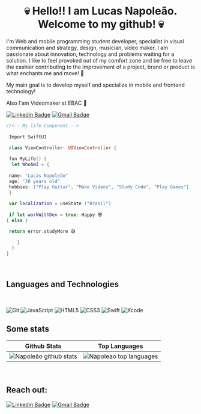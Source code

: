 <h1 align="center"> 💀 Hello!! I am Lucas Napoleão. Welcome to my github! 💀 </h1>

<p align="Left">
I'm Web and mobile programming student
developer, specialist in visual communication and
strategy, design, musician, video maker.
I am passionate about innovation, technology and
problems waiting for a solution.
I like to feel provoked out of my
comfort zone and be free to leave the
cashier contributing to the improvement of a project,
brand or product is what enchants me and
move! 🚀 
</p>
<p align="Left"> 
 My main goal is to develop myself and specialize in mobile and frontend technology!
</p>
<p align="Left"> 
 Also I'am Videomaker at EBAC 🎥
</p>

<div align="Left">
 
[![Linkedin Badge](https://img.shields.io/badge/-LucasNapoleao-blue?style=flat-square&logo=Linkedin&logoColor=white&link=https://www.linkedin.com/in/lucas-napoleao/)](https://www.linkedin.com/in/lucas-napoleão-6a321ab5)
[![Gmail Badge](https://img.shields.io/badge/luknapoleao@gmail.com-c14438?style=flat-square&logo=Gmail&logoColor=white&link=mailto:luknapoleao@gmail.com)](mailto:luknapoleao@gmail.com)
 
 ```swift
//<-- My life Component --> 
  
  Import SwiftUI
 
  class ViewController: UIViewController {
  
  fun MyLife() {
   let WhoAmI = {
  
  name: "Lucas Napoleão"
  age: "30 years old"
  hobbies: ["Play Guitar", "Make Videos", "Study Code", "Play Games"]
  }
  
  var localization = useState ("Brasil")
  
  if let workWithDev = true: Happy 😎 
 { else } 
 
  return error.studyMore 😅
  
     }
   }
 }
 

```  
</div>

<br/>

## Languages and Technologies
 <br/>

![Git](https://img.shields.io/badge/-Git-black?style=flat-square&logo=git)
![JavaScript](https://img.shields.io/badge/-JavaScript-000?&logo=JavaScript)
![HTML5](https://img.shields.io/badge/-HTML5-E34F26?style=flat-square&logo=html5&logoColor=white)
![CSS3](https://img.shields.io/badge/-CSS3-1572B6?style=flat-square&logo=css3)
![Swift](https://img.shields.io/badge/swift-F54A2A?style=for-the-badge&logo=swift&logoColor=white)
![Xcode](https://img.shields.io/badge/Xcode-007ACC?style=for-the-badge&logo=Xcode&logoColor=white)
 <br/>

## Some stats
 
| Github Stats | Top Languages |
| --- | --- |
| ![Napoleão github stats](https://github-readme-stats.vercel.app/api?username=luknapoleao&show_icons=true&title_color=9805e8&icon_color=9805e8&text_color=9f9f9f&bg_color=151515&count_private=true) | ![Napoleao top languages](https://github-readme-stats.vercel.app/api/top-langs/?username=luknapoleao&show_icons=true&title_color=9805e8&icon_color=f9805e8&text_color=9f9f9f&bg_color=151515&count_private=true&layout=compact) |
 
<br/>
 
## Reach out:

  
[![Linkedin Badge](https://img.shields.io/badge/-lucasnapoleao-blue?style=flat-square&logo=Linkedin&logoColor=white&link=https://www.linkedin.com/in/lucas-napoleão/)](https://www.linkedin.com/in/lucas-napoleão-6a321ab5)
[![Gmail Badge](https://img.shields.io/badge/-luknapoleao@gmail.com-c14438?style=flat-square&logo=Gmail&logoColor=white&link=mailto:luknapoleao@gmail.com)](mailto:luknapoleao@gmail.com)  
